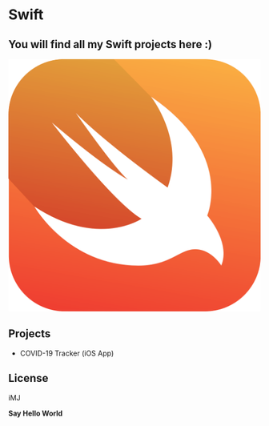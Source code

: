# Swift
## You will find all my Swift projects here :)

![alt text](swift.png)

## Projects

- COVID-19 Tracker (iOS App)

## License

iMJ

**Say Hello World**
